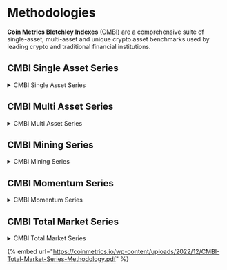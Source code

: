 # Methodologies

**Coin Metrics Bletchley Indexes** (CMBI) are a comprehensive suite of single-asset, multi-asset and unique crypto asset benchmarks used by leading crypto and traditional financial institutions.&#x20;

## CMBI Single Asset Series

<details>

<summary>CMBI Single Asset Series</summary>

[https://coinmetrics.io/cmbi-single-asset-methodology/](https://coinmetrics.io/cmbi-single-asset-methodology/)

</details>

## CMBI Multi Asset Series

<details>

<summary>CMBI Multi Asset Series</summary>

[https://coinmetrics.io/cmbi-multi-asset-series-methodology/](https://coinmetrics.io/cmbi-multi-asset-series-methodology/)

</details>

## CMBI Mining Series

<details>

<summary>CMBI Mining Series</summary>

[https://coinmetrics.io/cmbi-mining-index-series-methodology/](https://coinmetrics.io/cmbi-mining-index-series-methodology/)

</details>

## CMBI Momentum Series

<details>

<summary>CMBI Momentum Series</summary>

[https://coinmetrics.io/cmbi-momentum-series-methodology/](https://coinmetrics.io/cmbi-momentum-series-methodology/)

</details>

## CMBI Total Market Series

<details>

<summary>CMBI Total Market Series</summary>

[https://coinmetrics.io/cmbi-total-market-series-methodology/](https://coinmetrics.io/cmbi-total-market-series-methodology/)

</details>

{% embed url="https://coinmetrics.io/wp-content/uploads/2022/12/CMBI-Total-Market-Series-Methodology.pdf" %}
